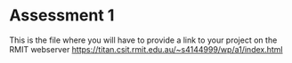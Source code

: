 # Assessment 1
This is the file where you will have to provide a link to your project on the RMIT webserver
https://titan.csit.rmit.edu.au/~s4144999/wp/a1/index.html